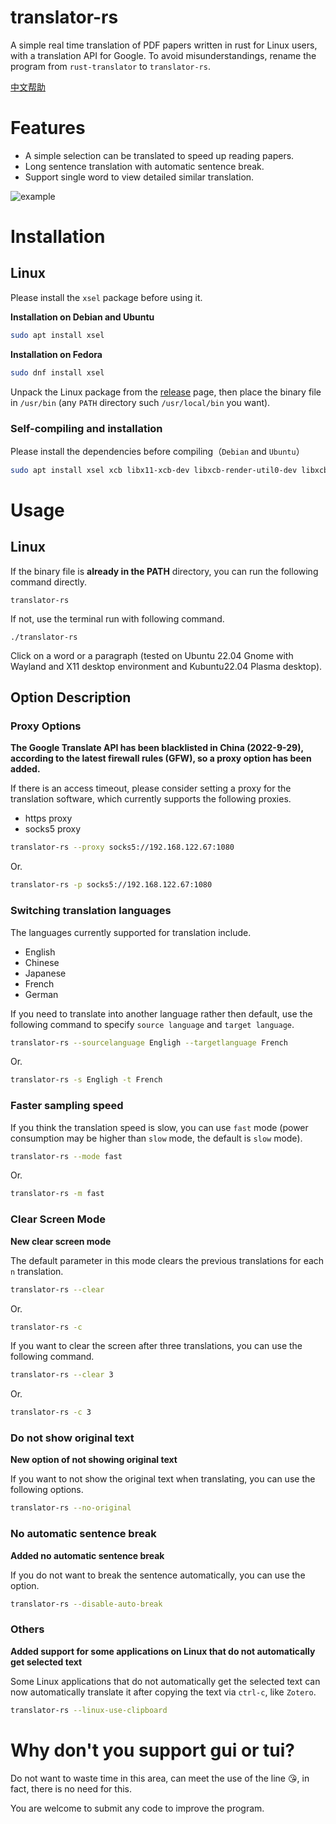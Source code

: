 # translator-rs

A simple real time translation of PDF papers written in rust for Linux users, with a translation API for Google.
To avoid misunderstandings, rename the program from `rust-translator` to `translator-rs`.

[中文帮助](https://github.com/rikonaka/translator-rs/blob/main/README_zh.md)

# Features

* A simple selection can be translated to speed up reading papers.
* Long sentence translation with automatic sentence break.
* Support single word to view detailed similar translation.

![example](./vids/example.gif)

# Installation

## Linux

Please install the `xsel` package before using it.


**Installation on Debian and Ubuntu**
```bash
sudo apt install xsel
```

**Installation on Fedora**
```bash
sudo dnf install xsel
```

Unpack the Linux package from the [release](https://github.com/rikonaka/translator-rs/releases) page, then place the binary file in `/usr/bin` (any `PATH` directory such `/usr/local/bin` you want).

### Self-compiling and installation

Please install the dependencies before compiling（`Debian` and `Ubuntu`）

```bash
sudo apt install xsel xcb libx11-xcb-dev libxcb-render-util0-dev libxcb-shape0-dev libxcb-xfixes0-dev
```

# Usage

## Linux

If the binary file is **already in the PATH** directory, you can run the following command directly.

```
translator-rs
```

If not, use the terminal run with following command.

```
./translator-rs
```

Click on a word or a paragraph (tested on Ubuntu 22.04 Gnome with Wayland and X11 desktop environment and Kubuntu22.04 Plasma desktop).

## Option Description

### Proxy Options

**The Google Translate API has been blacklisted in China (2022-9-29), according to the latest firewall rules (GFW), so a proxy option has been added.**

If there is an access timeout, please consider setting a proxy for the translation software, which currently supports the following proxies.

* https proxy
* socks5 proxy

```bash
translator-rs --proxy socks5://192.168.122.67:1080
```

Or.

```bash
translator-rs -p socks5://192.168.122.67:1080
```

### Switching translation languages

The languages currently supported for translation include.

* English
* Chinese
* Japanese
* French
* German

If you need to translate into another language rather then default, use the following command to specify `source language` and `target language`.

```bash
translator-rs --sourcelanguage Engligh --targetlanguage French
```

Or.

```bash
translator-rs -s Engligh -t French
```

### Faster sampling speed

If you think the translation speed is slow, you can use `fast` mode (power consumption may be higher than `slow` mode, the default is `slow` mode).

```bash
translator-rs --mode fast
```

Or.

```bash
translator-rs -m fast
```

### Clear Screen Mode

**New clear screen mode**

The default parameter in this mode clears the previous translations for each `n` translation.

```bash
translator-rs --clear
```

Or.

```bash
translator-rs -c
```

If you want to clear the screen after three translations, you can use the following command.

```bash
translator-rs --clear 3
```

Or.

```bash
translator-rs -c 3
```

### Do not show original text

**New option of not showing original text**

If you want to not show the original text when translating, you can use the following options.

```bash
translator-rs --no-original
```

### No automatic sentence break

**Added no automatic sentence break**

If you do not want to break the sentence automatically, you can use the option.

```bash
translator-rs --disable-auto-break
```

### Others

**Added support for some applications on Linux that do not automatically get selected text**

Some Linux applications that do not automatically get the selected text can now automatically translate it after copying the text via `ctrl-c`, like `Zotero`.

```bash
translator-rs --linux-use-clipboard
```

# Why don't you support gui or tui?

Do not want to waste time in this area, can meet the use of the line 😘, in fact, there is no need for this.

You are welcome to submit any code to improve the program.

